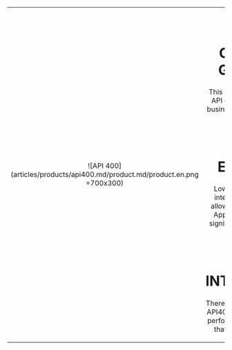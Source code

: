 |||
|:--:|:--:|
| ![API 400](articles/products/api400.md/product.md/product.en.png =700x300) | <h1 class="productheader">SINGLE, COMMON GATEWAY</h1><p class="productdescription">This allows for REST based API calls to reach AS/400 business assets and data on the AS/400.</p><h1 class="productheader">FAST & EFFICIENT</h1><p class="productdescription">Lower development and integration costs, which allow you to create APIs & Apps in hours leading to significantly improved time to market.</p><h1 class="productheader">NATIVE INTEGRATION</h1><p class="productdescription">There’s no screen scrapping! API400 provides a very high performance native solution that scales and evolves.</p> |
